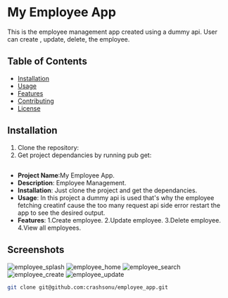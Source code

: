 # My Employee App

This is the employee management app created using a dummy api. User can create , update, delete, the
employee.

## Table of Contents

- [Installation](#installation)
- [Usage](#usage)
- [Features](#features)
- [Contributing](#contributing)
- [License](#license)

## Installation

1. Clone the repository:
2. Get project dependancies by running pub get:

##

- **Project Name**:My Employee App.
- **Description**: Employee Management.
- **Installation**: Just clone the project and get the dependancies.
- **Usage**: In this project a dummy api is used that's why the employee fetching creatinf cause the
  too many request api side error restart the app to see the desired output.
- **Features**:
  1.Create employee.
  2.Update employee.
  3.Delete employee.
  4.View all employees.

## Screenshots

![employee_splash](https://github.com/crashsonu/employee_app/assets/34086706/0825575e-2958-4d37-8769-9136e336f23d)
![employee_home](https://github.com/crashsonu/employee_app/assets/34086706/4dfdaee2-7b25-4c46-9d62-f9025504aa2d)
![employee_search](https://github.com/crashsonu/employee_app/assets/34086706/37d34736-57eb-48e5-a0d0-a63770a8222e)
![employee_create](https://github.com/crashsonu/employee_app/assets/34086706/7d581c13-eeda-4bf1-b5d7-d660489b72f4)
![employee_update](https://github.com/crashsonu/employee_app/assets/34086706/f1fb1862-6f41-4f93-a4c7-3e76c5862bb3)

```bash
git clone git@github.com:crashsonu/employee_app.git




